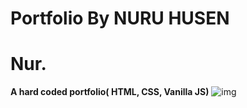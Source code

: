 # **Portfolio By NURU HUSEN**
# **Nur.**
**A hard coded portfolio( HTML, CSS, Vanilla JS)**
<img  alt="img" src="https://github.com/iam-nur/Portfolio-/blob/master/Screenshot.png">
